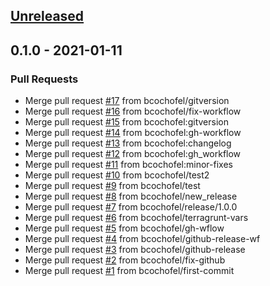 <a name="unreleased"></a>
## [Unreleased]


<a name="0.1.0"></a>
## 0.1.0 - 2021-01-11
### Pull Requests
- Merge pull request [#17](https://github.com/bcochofel/terragrunt-azure-infrastructure/issues/17) from bcochofel/gitversion
- Merge pull request [#16](https://github.com/bcochofel/terragrunt-azure-infrastructure/issues/16) from bcochofel/fix-workflow
- Merge pull request [#15](https://github.com/bcochofel/terragrunt-azure-infrastructure/issues/15) from bcochofel:gitversion
- Merge pull request [#14](https://github.com/bcochofel/terragrunt-azure-infrastructure/issues/14) from bcochofel:gh-workflow
- Merge pull request [#13](https://github.com/bcochofel/terragrunt-azure-infrastructure/issues/13) from bcochofel:changelog
- Merge pull request [#12](https://github.com/bcochofel/terragrunt-azure-infrastructure/issues/12) from bcochofel:gh_workflow
- Merge pull request [#11](https://github.com/bcochofel/terragrunt-azure-infrastructure/issues/11) from bcochofel:minor-fixes
- Merge pull request [#10](https://github.com/bcochofel/terragrunt-azure-infrastructure/issues/10) from bcochofel/test2
- Merge pull request [#9](https://github.com/bcochofel/terragrunt-azure-infrastructure/issues/9) from bcochofel/test
- Merge pull request [#8](https://github.com/bcochofel/terragrunt-azure-infrastructure/issues/8) from bcochofel/new_release
- Merge pull request [#7](https://github.com/bcochofel/terragrunt-azure-infrastructure/issues/7) from bcochofel/release/1.0.0
- Merge pull request [#6](https://github.com/bcochofel/terragrunt-azure-infrastructure/issues/6) from bcochofel/terragrunt-vars
- Merge pull request [#5](https://github.com/bcochofel/terragrunt-azure-infrastructure/issues/5) from bcochofel/gh-wflow
- Merge pull request [#4](https://github.com/bcochofel/terragrunt-azure-infrastructure/issues/4) from bcochofel/github-release-wf
- Merge pull request [#3](https://github.com/bcochofel/terragrunt-azure-infrastructure/issues/3) from bcochofel/github-release
- Merge pull request [#2](https://github.com/bcochofel/terragrunt-azure-infrastructure/issues/2) from bcochofel/fix-github
- Merge pull request [#1](https://github.com/bcochofel/terragrunt-azure-infrastructure/issues/1) from bcochofel/first-commit


[Unreleased]: https://github.com/bcochofel/terragrunt-azure-infrastructure/compare/0.1.0...HEAD
